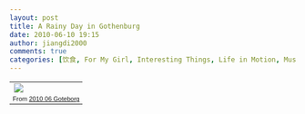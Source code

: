 ```yaml
---
layout: post
title: A Rainy Day in Gothenburg
date: 2010-06-10 19:15
author: jiangdi2000
comments: true
categories: [饮食, For My Girl, Interesting Things, Life in Motion, Music, Music Of the Week, News, Photography, Think It Over, This is my life, Uncategorized, What is Happenning]
---
```

<div id="msgcns!C840C88DA912213B!2048" class="bvMsg"><table style="width:auto;"><tbody><tr><td><a href="http://picasaweb.google.com/lh/photo/S-537-_8miumTuBVhVdOcg?feat=embedwebsite"><img src="http://lh6.ggpht.com/_6BAkkYRtVjg/TBE5T5td48I/AAAAAAAAF9w/5M_0caU2FVk/s400/20100610.jpg" /></a></td></tr><tr><td style="font-family:arial,sans-serif;font-size:11px;text-align:right;">From <a href="http://picasaweb.google.com/jiangdi2000/201006Goteborg?feat=embedwebsite">2010 06 Goteborg</a></td></tr></tbody></table> </div>
